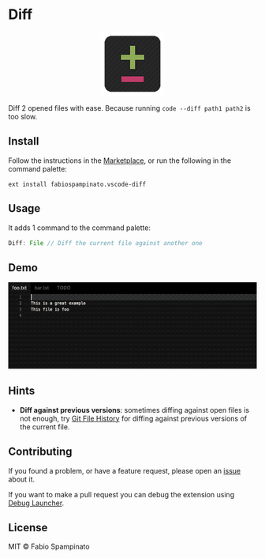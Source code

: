# Diff

<p align="center">
	<img src="https://raw.githubusercontent.com/fabiospampinato/vscode-diff/master/resources/logo-128x128.png" alt="Logo">
</p>

Diff 2 opened files with ease. Because running `code --diff path1 path2` is too slow.

## Install

Follow the instructions in the [Marketplace](https://marketplace.visualstudio.com/items?itemName=fabiospampinato.vscode-diff), or run the following in the command palette:

```shell
ext install fabiospampinato.vscode-diff
```

## Usage

It adds 1 command to the command palette:

```js
Diff: File // Diff the current file against another one
```

## Demo

![Demo](resources/demo.gif)

## Hints

- **Diff against previous versions**: sometimes diffing against open files is not enough, try [Git File History](https://marketplace.visualstudio.com/items?itemName=fabiospampinato.vscode-git-history) for diffing against previous versions of the current file.

## Contributing

If you found a problem, or have a feature request, please open an [issue](https://github.com/fabiospampinato/vscode-diff/issues) about it.

If you want to make a pull request you can debug the extension using [Debug Launcher](https://marketplace.visualstudio.com/items?itemName=fabiospampinato.vscode-debug-launcher).

## License

MIT © Fabio Spampinato
